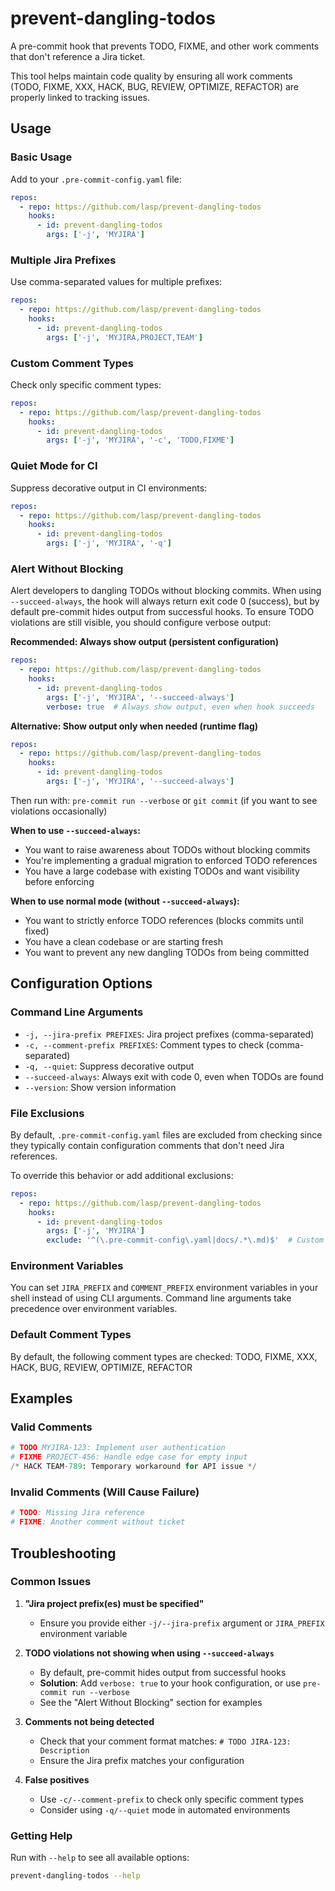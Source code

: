 # prevent-dangling-todos

A pre-commit hook that prevents TODO, FIXME, and other work comments that don't reference a Jira ticket.

This tool helps maintain code quality by ensuring all work comments (TODO, FIXME, XXX, HACK, BUG, REVIEW, OPTIMIZE, REFACTOR) are properly linked to tracking issues.

## Usage

### Basic Usage

Add to your `.pre-commit-config.yaml` file:

```yaml
repos:
  - repo: https://github.com/lasp/prevent-dangling-todos
    hooks:
      - id: prevent-dangling-todos
        args: ['-j', 'MYJIRA']
```

### Multiple Jira Prefixes

Use comma-separated values for multiple prefixes:

```yaml
repos:
  - repo: https://github.com/lasp/prevent-dangling-todos
    hooks:
      - id: prevent-dangling-todos
        args: ['-j', 'MYJIRA,PROJECT,TEAM']
```

### Custom Comment Types

Check only specific comment types:

```yaml
repos:
  - repo: https://github.com/lasp/prevent-dangling-todos
    hooks:
      - id: prevent-dangling-todos
        args: ['-j', 'MYJIRA', '-c', 'TODO,FIXME']
```

### Quiet Mode for CI

Suppress decorative output in CI environments:

```yaml
repos:
  - repo: https://github.com/lasp/prevent-dangling-todos
    hooks:
      - id: prevent-dangling-todos
        args: ['-j', 'MYJIRA', '-q']
```

### Alert Without Blocking

Alert developers to dangling TODOs without blocking commits. When using `--succeed-always`, the hook will always return exit code 0 (success), but by default pre-commit hides output from successful hooks. To ensure TODO violations are still visible, you should configure verbose output:

**Recommended: Always show output (persistent configuration)**
```yaml
repos:
  - repo: https://github.com/lasp/prevent-dangling-todos
    hooks:
      - id: prevent-dangling-todos
        args: ['-j', 'MYJIRA', '--succeed-always']
        verbose: true  # Always show output, even when hook succeeds
```

**Alternative: Show output only when needed (runtime flag)**
```yaml
repos:
  - repo: https://github.com/lasp/prevent-dangling-todos
    hooks:
      - id: prevent-dangling-todos
        args: ['-j', 'MYJIRA', '--succeed-always']
```
Then run with: `pre-commit run --verbose` or `git commit` (if you want to see violations occasionally)

**When to use `--succeed-always`:**
- You want to raise awareness about TODOs without blocking commits
- You're implementing a gradual migration to enforced TODO references
- You have a large codebase with existing TODOs and want visibility before enforcing

**When to use normal mode (without `--succeed-always`):**
- You want to strictly enforce TODO references (blocks commits until fixed)
- You have a clean codebase or are starting fresh
- You want to prevent any new dangling TODOs from being committed

## Configuration Options

### Command Line Arguments

- `-j, --jira-prefix PREFIXES`: Jira project prefixes (comma-separated)
- `-c, --comment-prefix PREFIXES`: Comment types to check (comma-separated)
- `-q, --quiet`: Suppress decorative output
- `--succeed-always`: Always exit with code 0, even when TODOs are found
- `--version`: Show version information

### File Exclusions

By default, `.pre-commit-config.yaml` files are excluded from checking since they typically contain configuration comments that don't need Jira references.

To override this behavior or add additional exclusions:

```yaml
repos:
  - repo: https://github.com/lasp/prevent-dangling-todos
    hooks:
      - id: prevent-dangling-todos
        args: ['-j', 'MYJIRA']
        exclude: '^(\.pre-commit-config\.yaml|docs/.*\.md)$'  # Custom exclusions
```

### Environment Variables

You can set `JIRA_PREFIX` and `COMMENT_PREFIX` environment variables in your shell instead of using CLI arguments. Command line arguments take precedence over environment variables.

### Default Comment Types

By default, the following comment types are checked:
TODO, FIXME, XXX, HACK, BUG, REVIEW, OPTIMIZE, REFACTOR

## Examples

### Valid Comments

```python
# TODO MYJIRA-123: Implement user authentication
# FIXME PROJECT-456: Handle edge case for empty input
/* HACK TEAM-789: Temporary workaround for API issue */
```

### Invalid Comments (Will Cause Failure)

```python
# TODO: Missing Jira reference
# FIXME: Another comment without ticket
```

## Troubleshooting

### Common Issues

1. **"Jira project prefix(es) must be specified"**
   - Ensure you provide either `-j/--jira-prefix` argument or `JIRA_PREFIX` environment variable

2. **TODO violations not showing when using `--succeed-always`**
   - By default, pre-commit hides output from successful hooks
   - **Solution**: Add `verbose: true` to your hook configuration, or use `pre-commit run --verbose`
   - See the "Alert Without Blocking" section for examples

3. **Comments not being detected**
   - Check that your comment format matches: `# TODO JIRA-123: Description`
   - Ensure the Jira prefix matches your configuration

4. **False positives**
   - Use `-c/--comment-prefix` to check only specific comment types
   - Consider using `-q/--quiet` mode in automated environments

### Getting Help

Run with `--help` to see all available options:

```bash
prevent-dangling-todos --help
```